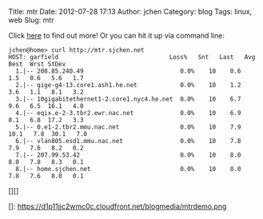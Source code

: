 Title: mtr
Date: 2012-07-28 17:13
Author: jchen
Category: blog
Tags: linux, web
Slug: mtr

Click [here][] to find out more! Or you can hit it up via command line:

```
jchen@home> curl http://mtr.sjchen.net
HOST: garfield                               Loss%   Snt   Last   Avg  Best  Wrst StDev
  1.|-- 208.85.240.49                           0.0%    10    0.6   1.5   0.6   5.6   1.7
  2.|-- gige-g4-13.core1.ash1.he.net            0.0%    10    1.2   3.6   1.1   8.1   3.2
  3.|-- 10gigabitethernet1-2.core1.nyc4.he.net  0.0%    10    6.7   9.6   6.5  16.1   4.0
  4.|-- eqix.e-2-3.tbr2.ewr.nac.net             0.0%    10    6.9   8.1   6.8  17.2   3.3
  5.|-- 0.e1-2.tbr2.mmu.nac.net                 0.0%    10    7.9  10.1   7.8  30.1   7.0
  6.|-- vlan805.esd1.mmu.nac.net                0.0%    10    7.8   7.9   7.6   8.2   0.2
  7.|-- 207.99.53.42                            0.0%    10    8.0   8.0   7.8   8.3   0.1
  8.|-- home.sjchen.net                         0.0%    10    8.0   7.8   7.6   8.0   0.1
```

[][]

  [here]: http://mtr.io/static
  []: https://d1p11jjc2wmc0c.cloudfront.net/blogmedia/mtrdemo.png

